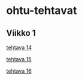 # ohtu-tehtavat

## Viikko 1
  [tehtava 14](https://github.com/matiastamsi/ohtu-tehtavat/tree/main/tehtava14)
  
  [tehtava 15](https://github.com/matiastamsi/ohtu-tehtavat/tree/main/tehtava15)
  
  [tehtava 16](https://github.com/matiastamsi/ohtu-tehtavat/tree/main/tehtava16)

